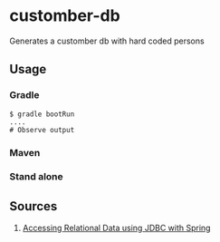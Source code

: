 # customber-db

Generates a customber db with hard coded persons

## Usage

### Gradle
```
$ gradle bootRun
....
# Observe output
```

### Maven

### Stand alone

## Sources

1. [Accessing Relational Data using JDBC with Spring](https://spring.io/guides/gs/relational-data-access/)